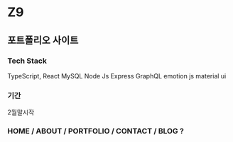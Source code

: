 # Z9

## 포트폴리오 사이트

### Tech Stack
TypeScript, React 
MySQL
Node Js Express
GraphQL
emotion js
material ui  

### 기간
2월말시작

### HOME / ABOUT / PORTFOLIO / CONTACT / BLOG ?


